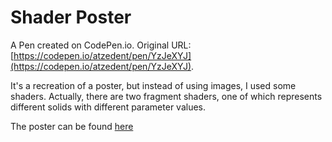 # Shader Poster

A Pen created on CodePen.io. Original URL: [https://codepen.io/atzedent/pen/YzJeXYJ](https://codepen.io/atzedent/pen/YzJeXYJ).

It's a recreation of a poster, but instead of using images, I used some shaders. Actually, there are two fragment shaders, one of which represents different solids with different parameter values.

The poster can be found [here](https://archinect.imgix.net/uploads/73/73hjh6akgs7lmtqt.jpg)